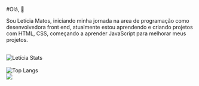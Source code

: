 
#Olá, 👋

Sou Letícia Matos, iniciando minha jornada na area de programação como desenvolvedora front end, atualmente estou aprendendo e criando projetos com HTML, CSS, começando a aprender JavaScript para melhorar meus projetos.
<br>
<br>

  
![Letícia Stats](https://github-readme-stats.vercel.app/api?username=leticiamsantos20&hide=contribs,prs)
<br>
<br>
![Top Langs](https://github-readme-stats.vercel.app/api/top-langs/?username=leticiamsantos20&size_weight=0.5&count_weight=0.5)
<br>
![](https://komarev.com/ghpvc/?username=leticiamsantos20)
